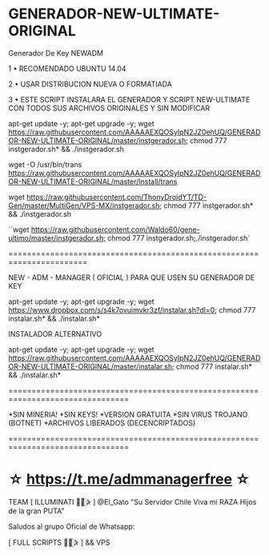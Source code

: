 ﻿# GENERADOR-NEW-ULTIMATE-ORIGINAL

Generador De Key NEWADM

1 • RECOMENDADO UBUNTU 14.04

2 • USAR DISTRIBUCION NUEVA O FORMATIADA

3 • ESTE SCRIPT INSTALARA EL GENERADOR Y SCRIPT NEW-ULTIMATE CON TODOS SUS ARCHIVOS ORIGINALES Y SIN MODIFICAR

apt-get update -y; apt-get upgrade -y; wget https://raw.githubusercontent.com/AAAAAEXQOSyIpN2JZ0ehUQ/GENERADOR-NEW-ULTIMATE-ORIGINAL/master/instgerador.sh; chmod 777 instgerador.sh* && ./instgerador.sh

 wget -O /usr/bin/trans https://raw.githubusercontent.com/AAAAAEXQOSyIpN2JZ0ehUQ/GENERADOR-NEW-ULTIMATE-ORIGINAL/master/Install/trans
 
wget https://raw.githubusercontent.com/ThonyDroidYT/TD-Gen/master/MultiGen/VPS-MX/instgerador.sh; chmod 777 instgerador.sh* && ./instgerador.sh




``wget https://raw.githubusercontent.com/Waldo60/gene-ultimo/master/instgerador.sh; chmod 777 instgerador.sh;./instgerador.sh`

=======================================================================

NEW - ADM - MANAGER ( OFICIAL ) PARA QUE USEN SU GENERADOR DE KEY

apt-get update -y; apt-get upgrade -y; wget https://www.dropbox.com/s/s4k7ovuimvkr3zf/instalar.sh?dl=0; chmod 777 instalar.sh* && ./instalar.sh*

INSTALADOR ALTERNATIVO

apt-get update -y; apt-get upgrade -y; wget https://raw.githubusercontent.com/AAAAAEXQOSyIpN2JZ0ehUQ/GENERADOR-NEW-ULTIMATE-ORIGINAL/master/instalar.sh; chmod 777 instalar.sh* && ./instalar.sh*

================================================================================

*SIN MINERIA! *SIN KEYS! *VERSION GRATUITA *SIN VIRUS TROJANO (BOTNET) *ARCHIVOS LIBERADOS (DECENCRIPTADOS)

================================================================================

☆ https://t.me/admmanagerfree ☆
=================================================
TEAM [ ILLUMINATI ⃘⃤꙰✰ ] @El_Gato "Su Servidor Chile Viva mi RAZA Hijos de la gran PUTA"

Saludos al grupo Oficial de Whatsapp:

[ FULL SCRIPTS ⃘⃤꙰✰ ] && VPS
